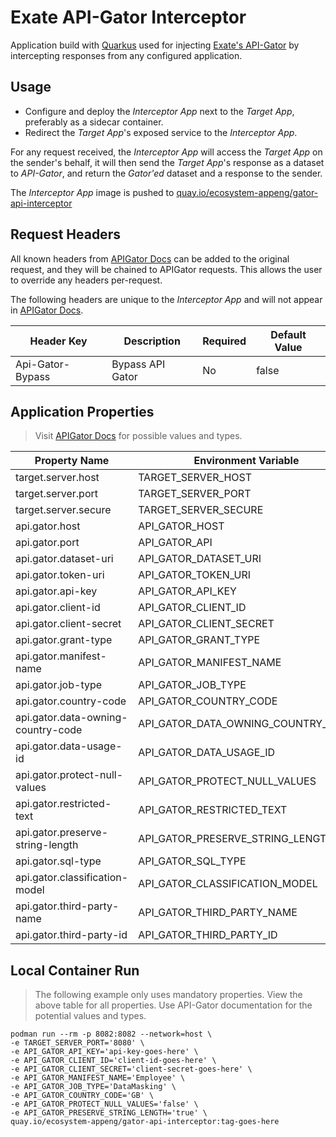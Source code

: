 # Exate API-Gator Interceptor

Application build with [Quarkus][0] used for injecting [Exate's API-Gator][1] by intercepting responses from any
configured application.

## Usage

- Configure and deploy the *Interceptor App* next to the *Target App*, preferably as a sidecar container.
- Redirect the *Target App*'s exposed service to the *Interceptor App*.

For any request received, the *Interceptor App* will access the *Target App* on the sender's behalf, it will then
send the *Target App*'s response as a dataset to *API-Gator*, and return the *Gator'ed* dataset and a response to
the sender.

The *Interceptor App* image is pushed to [quay.io/ecosystem-appeng/gator-api-interceptor][3]

## Request Headers

All known headers from [APIGator Docs][2] can be added to the original request, and they will be chained to APIGator
requests. This allows the user to override any headers per-request.

The following headers are unique to the *Interceptor App* and will not appear in [APIGator Docs][2].

| Header Key         | Description        | Required | Default Value |
|--------------------|--------------------|----------|---------------|
| Api-Gator-Bypass   | Bypass API Gator   | No       | false         | 

## Application Properties

> Visit [APIGator Docs][2] for possible values and types.

| Property Name                      | Environment Variable               | Required | Default Value                |
|------------------------------------|------------------------------------|:--------:|------------------------------|
| target.server.host                 | TARGET_SERVER_HOST                 |    No    | localhost                    |
| target.server.port                 | TARGET_SERVER_PORT                 |   Yes    |                              |
| target.server.secure               | TARGET_SERVER_SECURE               |    No    | false                        |
| api.gator.host                     | API_GATOR_HOST                     |    No    | api.exate.co                 |
| api.gator.port                     | API_GATOR_API                      |    No    | 443                          |
| api.gator.dataset-uri              | API_GATOR_DATASET_URI              |    No    | /apigator/protect/v1/dataset |
| api.gator.token-uri                | API_GATOR_TOKEN_URI                |    No    | /apigator/identity/v1/token  |
| api.gator.api-key                  | API_GATOR_API_KEY                  |   Yes    |                              |
| api.gator.client-id                | API_GATOR_CLIENT_ID                |   Yes    |                              |
| api.gator.client-secret            | API_GATOR_CLIENT_SECRET            |   Yes    |                              |
| api.gator.grant-type               | API_GATOR_GRANT_TYPE               |    No    | client_credentials           |
| api.gator.manifest-name            | API_GATOR_MANIFEST_NAME            |   Yes    |                              |
| api.gator.job-type                 | API_GATOR_JOB_TYPE                 |   Yes    |                              |
| api.gator.country-code             | API_GATOR_COUNTRY_CODE             |   Yes    |                              |
| api.gator.data-owning-country-code | API_GATOR_DATA_OWNING_COUNTRY_CODE |    No    |                              |
| api.gator.data-usage-id            | API_GATOR_DATA_USAGE_ID            |    No    |                              |
| api.gator.protect-null-values      | API_GATOR_PROTECT_NULL_VALUES      |   Yes    |                              |
| api.gator.restricted-text          | API_GATOR_RESTRICTED_TEXT          |    No    |                              |
| api.gator.preserve-string-length   | API_GATOR_PRESERVE_STRING_LENGTH   |   Yes    |                              |
| api.gator.sql-type                 | API_GATOR_SQL_TYPE                 |    No    |                              |
| api.gator.classification-model     | API_GATOR_CLASSIFICATION_MODEL     |    No    |                              |
| api.gator.third-party-name         | API_GATOR_THIRD_PARTY_NAME         |    No    |                              |
| api.gator.third-party-id           | API_GATOR_THIRD_PARTY_ID           |    No    |                              |

## Local Container Run

> The following example only uses mandatory properties. View the above table for all properties.
> Use API-Gator documentation for the potential values and types.

```shell
podman run --rm -p 8082:8082 --network=host \
-e TARGET_SERVER_PORT='8080' \
-e API_GATOR_API_KEY='api-key-goes-here' \
-e API_GATOR_CLIENT_ID='client-id-goes-here' \
-e API_GATOR_CLIENT_SECRET='client-secret-goes-here' \
-e API_GATOR_MANIFEST_NAME='Employee' \
-e API_GATOR_JOB_TYPE='DataMasking' \
-e API_GATOR_COUNTRY_CODE='GB' \
-e API_GATOR_PROTECT_NULL_VALUES='false' \
-e API_GATOR_PRESERVE_STRING_LENGTH='true' \
quay.io/ecosystem-appeng/gator-api-interceptor:tag-goes-here
```

<!-- Links -->
[0]: https://quarkus.io/
[1]: https://developer.exate.co/catalog/api/b49306b2-4040-429e-9306-b24040129ea1?aq=ALL
[2]: https://developer.exate.co/catalog/api/b49306b2-4040-429e-9306-b24040129ea1/doc
[3]: https://quay.io/repository/ecosystem-appeng/gator-api-interceptor
